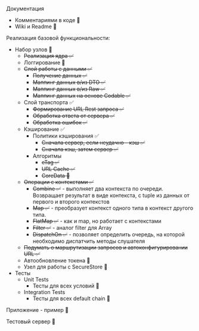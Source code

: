 Документация
  - Комментариями в коде 🚧
  - Wiki и Readme 🚫
 
Реализация базовой функциональности:
- Набор узлов 🚧
  - ~~Реализация ядра ✅~~
  - Логгирование 🚫
  - ~~Слой работы с данными ✅~~
    - ~~Получение данных ✅~~
    - ~~Маппинг данных в/из DTO ✅~~
    - ~~Маппинг данных в/из Raw ✅~~
    - ~~Маппинг данных на основе Codable ✅~~
  - Слой транспорта ✅
    - ~~Формирование URL Rest запроса ✅~~
    - ~~Обработка ответа от сервера ✅~~
    - ~~Обработка ошибок ✅~~
  - Кэширование ✅
    - Политики кэширования ✅
      - ~~Сначала сервер, если неудачно - кэш ✅~~
      - ~~Сначала кэш, затем сервер ✅~~
    - Алгоритмы
      - ~~eTag ✅~~
      - ~~URL Cache ✅~~
      - ~~CoreData 🔪~~
  - ~~Операции с контекстами ✅~~
    - ~~Combine ✅~~ - выполняет два контекста по очереди. Возвращает результат в виде контекста, с tuple из данных от первого и второго контекстов
    - ~~Map ✅~~ - преобразует контекст одного типа в контекст другого типа. 
    - ~~FlatMap ✅~~ - как и map, но работает с контекстами
    - ~~Filter ✅~~ - аналог filter для Array
    - ~~DispatchOn ✅~~ - позволяет определить очередь, на которой необходимо диспатчить методы слушателя
  - ~~Подумать о маршрутизации запросов и автоконфигурировании URL ✅~~
  - Автообновление токена 🚧
  - Узел для работы с SecureStore 🔪
- Тесты
  - Unit Tests
    - Тесты для всех условий 🚧
  - Integration Tests
    - Тесты для всех default chain 🚧

Приложение - пример 🚫

Тестовый сервер 🚧
